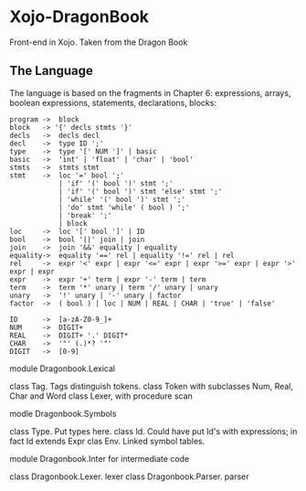 ﻿# Xojo-DragonBook
Front-end in Xojo. Taken from the Dragon Book

## The Language

The language is based on the fragments in Chapter 6: expressions, arrays,
boolean expressions, statements, declarations, blocks:

```
program ->  block
block   -> '{' decls stmts '}'
decls   ->  decls decl
decl    ->  type ID ';'
type    ->  type '[' NUM ']' | basic
basic   ->  'int' | 'float' | 'char' | 'bool'
stmts   ->  stmts stmt
stmt    ->  loc '=' bool ';' 
            | 'if' '(' bool ')' stmt ';'
            | 'if' '(' bool ')' stmt 'else' stmt ';'
            | 'while' '(' bool ')' stmt ';'
            | 'do' stmt 'while' ( bool ) ';'
            | 'break' ';'
            | block
loc     ->  loc '[' bool ']' | ID
bool    ->  bool '||' join | join
join    ->  join '&&' equality | equality
equality->  equality '==' rel | equality '!=' rel | rel
rel     ->  expr '<' expr | expr '<=' expr | expr '>=' expr | expr '>' expr | expr
expr    ->  expr '+' term | expr '-' term | term
term    ->  term '*' unary | term '/' unary | unary
unary   ->  '!' unary | '-' unary | factor
factor  ->  ( bool ) | loc | NUM | REAL | CHAR | 'true' | 'false'

ID      ->  [a-zA-Z0-9_]+
NUM     ->  DIGIT+
REAL    ->  DIGIT+ '.' DIGIT*
CHAR    ->  '"' (.)*? '"'
DIGIT   ->  [0-9]
```

module Dragonbook.Lexical

class Tag. Tags distinguish tokens.
class Token with subclasses Num, Real, Char and Word
class Lexer, with procedure scan

modle Dragonbook.Symbols

class Type.  Put types here.
class Id.  Could have put Id's with expressions; in fact Id extends Expr
clas Env.  Linked symbol tables.

module Dragonbook.Inter for intermediate code

class Dragonbook.Lexer. lexer
class Dragonbook.Parser. parser

